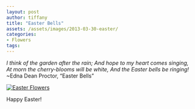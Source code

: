 ```yaml
---
layout: post
author: tiffany
title: "Easter Bells"
assets: /assets/images/2013-03-30-easter/
categories: 
- Flowers
tags: 
---
```


_I think of the garden after the rain; And hope to my heart comes singing,  
At morn the cherry-blooms will be white, And the Easter bells be ringing!_ ~Edna Dean Proctor, “Easter Bells”

[![Easter Flowers](jekyll_uploads/2013/03/Easterflowers.jpg)](http://www.sweetpeonies.com/2013/03/easter/easterflowers/)

Happy Easter!